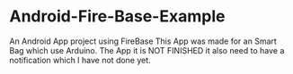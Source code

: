 # Android-Fire-Base-Example
An Android App project using FireBase
This App was made for an Smart Bag which use Arduino. The App it is NOT FINISHED it also need to have a notification which I have not done yet.
